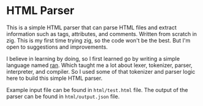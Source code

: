 # HTML Parser

This is a simple HTML parser that can parse HTML files and extract information such as tags, attributes, and comments. Written from scratch in zig. This is my first time trying zig, so the code won't be the best. But I'm open to suggestions and improvements.

I believe in learning by doing, so I first learned go by writing a simple language named [ran](https://github.com/imranbarbhuiya/ran/). Which taught me a lot about lexer, tokenizer, parser, interpreter, and compiler. So I used some of that tokenizer and parser logic here to build this simple HTML parser.

Example input file can be found in `html/test.html` file. The output of the parser can be found in `html/output.json` file.
